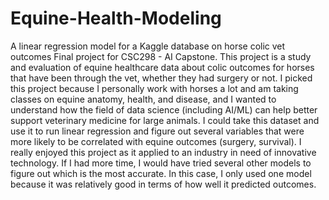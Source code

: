 # Equine-Health-Modeling
A linear regression model for a Kaggle database on horse colic vet outcomes
Final project for CSC298 - AI Capstone.
This project is a study and evaluation of equine healthcare data about colic outcomes for horses that have been through the vet, whether they had surgery or not. I picked this project because I personally work with horses a lot and am taking classes on equine anatomy, health, and disease, and I wanted to understand how the field of data science (including AI/ML) can help better support veterinary medicine for large animals. I could take this dataset and use it to run linear regression and figure out several variables that were more likely to be correlated with equine outcomes (surgery, survival). I really enjoyed this project as it applied to an industry in need of innovative technology. If I had more time, I would have tried several other models to figure out which is the most accurate. In this case, I only used one model because it was relatively good in terms of how well it predicted outcomes.
